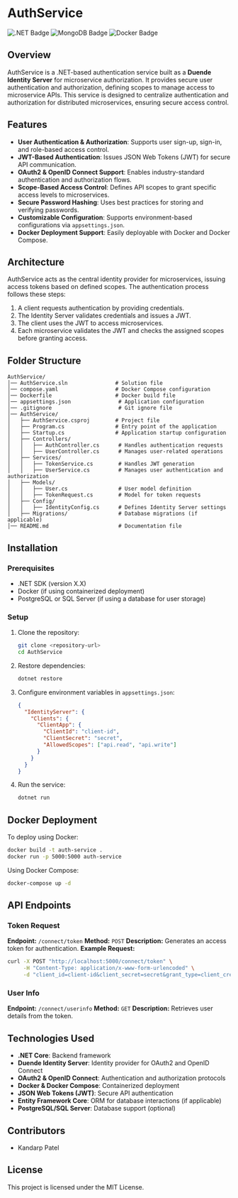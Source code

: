 # AuthService

![.NET Badge](https://img.shields.io/badge/.NET-512BD4?logo=dotnet&logoColor=fff&style=for-the-badge)
![MongoDB Badge](https://img.shields.io/badge/MongoDB-47A248?logo=mongodb&logoColor=fff&style=for-the-badge)
![Docker Badge](https://img.shields.io/badge/Docker-2496ED?logo=docker&logoColor=fff&style=for-the-badge)

## Overview

AuthService is a .NET-based authentication service built as a **Duende Identity Server** for microservice authorization. It provides secure user authentication and authorization, defining scopes to manage access to microservice APIs. This service is designed to centralize authentication and authorization for distributed microservices, ensuring secure access control.

## Features

- **User Authentication & Authorization**: Supports user sign-up, sign-in, and role-based access control.
- **JWT-Based Authentication**: Issues JSON Web Tokens (JWT) for secure API communication.
- **OAuth2 & OpenID Connect Support**: Enables industry-standard authentication and authorization flows.
- **Scope-Based Access Control**: Defines API scopes to grant specific access levels to microservices.
- **Secure Password Hashing**: Uses best practices for storing and verifying passwords.
- **Customizable Configuration**: Supports environment-based configurations via `appsettings.json`.
- **Docker Deployment Support**: Easily deployable with Docker and Docker Compose.

## Architecture

AuthService acts as the central identity provider for microservices, issuing access tokens based on defined scopes. The authentication process follows these steps:

1. A client requests authentication by providing credentials.
2. The Identity Server validates credentials and issues a JWT.
3. The client uses the JWT to access microservices.
4. Each microservice validates the JWT and checks the assigned scopes before granting access.

## Folder Structure

```
AuthService/
│── AuthService.sln               # Solution file
│── compose.yaml                  # Docker Compose configuration
│── Dockerfile                    # Docker build file
│── appsettings.json               # Application configuration
│── .gitignore                     # Git ignore file
│── AuthService/
│   ├── AuthService.csproj        # Project file
│   ├── Program.cs                # Entry point of the application
│   ├── Startup.cs                # Application startup configuration
│   ├── Controllers/
│   │   ├── AuthController.cs      # Handles authentication requests
│   │   ├── UserController.cs      # Manages user-related operations
│   ├── Services/
│   │   ├── TokenService.cs        # Handles JWT generation
│   │   ├── UserService.cs         # Manages user authentication and authorization
│   ├── Models/
│   │   ├── User.cs                # User model definition
│   │   ├── TokenRequest.cs        # Model for token requests
│   ├── Config/
│   │   ├── IdentityConfig.cs      # Defines Identity Server settings
│   ├── Migrations/                # Database migrations (if applicable)
│── README.md                      # Documentation file
```

## Installation

### Prerequisites

- .NET SDK (version X.X)
- Docker (if using containerized deployment)
- PostgreSQL or SQL Server (if using a database for user storage)

### Setup

1. Clone the repository:
   ```sh
   git clone <repository-url>
   cd AuthService
   ```
2. Restore dependencies:
   ```sh
   dotnet restore
   ```
3. Configure environment variables in `appsettings.json`:
   ```json
   {
     "IdentityServer": {
       "Clients": {
         "ClientApp": {
           "ClientId": "client-id",
           "ClientSecret": "secret",
           "AllowedScopes": ["api.read", "api.write"]
         }
       }
     }
   }
   ```
4. Run the service:
   ```sh
   dotnet run
   ```

## Docker Deployment

To deploy using Docker:

```sh
docker build -t auth-service .
docker run -p 5000:5000 auth-service
```

Using Docker Compose:

```sh
docker-compose up -d
```

## API Endpoints

### Token Request

**Endpoint:** `/connect/token`
**Method:** `POST`
**Description:** Generates an access token for authentication.
**Example Request:**

```sh
curl -X POST "http://localhost:5000/connect/token" \
     -H "Content-Type: application/x-www-form-urlencoded" \
     -d "client_id=client-id&client_secret=secret&grant_type=client_credentials&scope=api.read"
```

### User Info

**Endpoint:** `/connect/userinfo`
**Method:** `GET`
**Description:** Retrieves user details from the token.

## Technologies Used

- **.NET Core**: Backend framework
- **Duende Identity Server**: Identity provider for OAuth2 and OpenID Connect
- **OAuth2 & OpenID Connect**: Authentication and authorization protocols
- **Docker & Docker Compose**: Containerized deployment
- **JSON Web Tokens (JWT)**: Secure API authentication
- **Entity Framework Core**: ORM for database interactions (if applicable)
- **PostgreSQL/SQL Server**: Database support (optional)

## Contributors

- Kandarp Patel

## License

This project is licensed under the MIT License.
